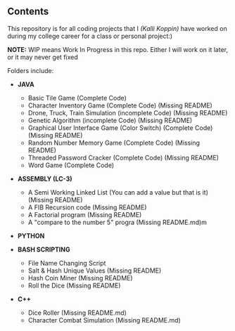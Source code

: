 ## Contents
This repository is for all coding projects that I *(Kalli Koppin)* have worked on during my college career for a class or personal project:) 

**NOTE:** WIP means Work In Progress in this repo. Either I will work on it later, or it may never get fixed

Folders include: 

- **JAVA**
    - Basic Tile Game (Complete Code)
    - Character Inventory Game (Complete Code) (Missing README)
    - Drone, Truck, Train Simulation (incomplete Code) (Missing README)
    - Genetic Algorithm (incomplete Code) (Missing README)
    - Graphical User Interface Game (Color Switch) (Complete Code) (Missing README)
    - Random Number Memory Game (Complete Code) (Missing README)
    - Threaded Password Cracker (Complete Code) (Missing README)
    - Word Game (Complete Code)

- **ASSEMBLY (LC-3)**
    - A Semi Working Linked List (You can add a value but that is it) (Missing README)
    - A FIB Recursion code (Missing README)
    - A Factorial program (Missing README)
    - A "compare to the number 5" progra (Missing README.md)m
 
- **PYTHON**

- **BASH SCRIPTING**
  - File Name Changing Script
  - Salt & Hash Unique Values (Missing README)
  - Hash Coin Miner (Missing README)
  - Roll the Dice (Missing README)

- **C++**
  - Dice Roller (Missing README.md) 
  - Character Combat Simulation (Missing README.md)
 
